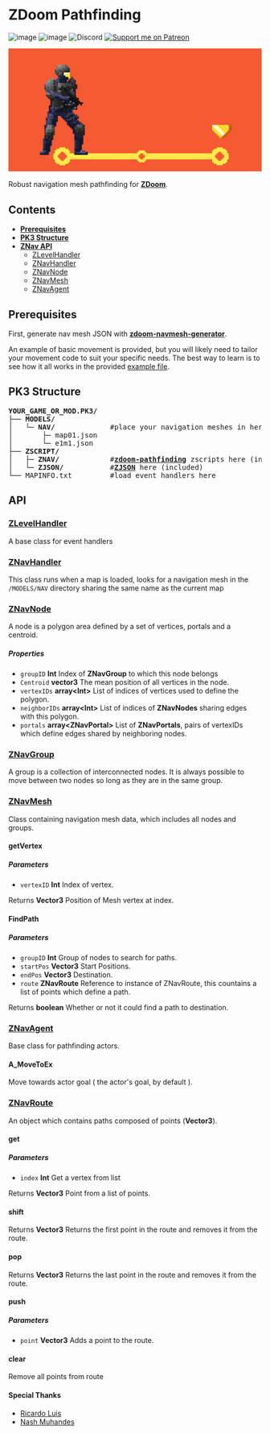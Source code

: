 # ZDoom Pathfinding

![image](https://img.shields.io/badge/status-WIP-orange) ![image](https://img.shields.io/badge/status-concept-lightgrey) ![Discord](https://img.shields.io/discord/882788591581937734?label=discord&style=flat) [![Support me on Patreon](https://img.shields.io/endpoint.svg?url=https%3A%2F%2Fshieldsio-patreon.vercel.app%2Fapi%3Fusername%3Dbeyondsunset%26type%3Dpatrons&style=flat)](https://patreon.com/beyondsunset)

![image](banner.png)

Robust navigation mesh pathfinding for **[ZDoom](https://zdoom.org/index)**.

## Contents

* **[Prerequisites](##Prerequisites)**
* **[PK3 Structure](##PK3-Structure)**
* **[ZNav API](##API)**
  * [ZLevelHandler](###ZLevelHandler)
  * [ZNavHandler](###ZNavHandler)
  * [ZNavNode](###ZNavNode)
  * [ZNavMesh](###ZNavMesh)
  * [ZNavAgent](###ZNavAgent)

## Prerequisites

First, generate nav mesh JSON with **[zdoom-navmesh-generator](https://github.com/disasteroftheuniverse/zdoom-navmesh-generator)**.

An example of basic movement is provided, but you will likely need to tailor your movement code to suit your specific needs. The best way to learn is to see how it all works in the provided [example file](example/example.pk3).

## PK3 Structure

<pre><b>YOUR_GAME_OR_MOD.PK3/</b>
├── <b>MODELS/</b>       
│   └─ <b>NAV/</b>             #place your navigation meshes in here
│       ├─ map01.json
│       └─ e1m1.json
├── <b>ZSCRIPT/</b>
│   ├─ <b>ZNAV/</b>            #<a href="https://github.com/disasteroftheuniverse/zdoom-pathfinding"><b>zdoom-pathfinding</b></a> zscripts here (included)
│   └─ <b>ZJSON/</b>           #<a href="https://github.com/RicardoLuis0/ZJSON"><b>ZJSON</b></a> here (included)
└── MAPINFO.txt         #load event handlers here</pre>

## API

### [ZLevelHandler](dist/ZSCRIPT/ZNAV/ZNavHandler.zs)

A base class for event handlers

### [ZNavHandler](dist/ZSCRIPT/ZNAV/ZNavHandler.zs)

This class runs when a map is loaded, looks for a navigation mesh in the `/MODELS/NAV` directory sharing the same name as the current map


### [ZNavNode](dist/ZSCRIPT/ZNAV/ZNavMesh.zs)

A node is a polygon area defined by a set of vertices, portals and a centroid.

##### Properties

- `groupID` **Int** Index of **ZNavGroup** to which this node belongs
- `Centroid` **vector3** The mean position of all vertices in the node.
- `vertexIDs` **array&lt;Int>** List of indices of vertices used to define the polygon.
- `neighborIDs` **array&lt;Int>** List of indices of **ZNavNodes** sharing edges with this polygon.
- `portals` **array&lt;ZNavPortal>** List of **ZNavPortals**, pairs of vertexIDs which define edges shared by neighboring nodes.


### [ZNavGroup](dist/ZSCRIPT/ZNAV/ZNavMesh.zs)

A group is a collection of interconnected nodes. It is always possible to move between two nodes so long as they are in the same group.

### [ZNavMesh](dist/ZSCRIPT/ZNAV/ZNavMesh.zs)

Class containing navigation mesh data, which includes all nodes and groups.

#### getVertex

##### Parameters

-   `vertexID` **Int** Index of vertex.

Returns **Vector3** Position of Mesh vertex at index.

#### FindPath

##### Parameters

-   `groupID` **Int** Group of nodes to search for paths.
-   `startPos` **Vector3** Start Positions.
-   `endPos` **Vector3** Destination.
-   `route` **ZNavRoute** Reference to instance of ZNavRoute, this countains a list of points which define a path.

Returns **boolean** Whether or not it could find a path to destination.

### [ZNavAgent](dist/ZSCRIPT/ZNAV/ZNavAgent.zs)

Base class for pathfinding actors.

#### A_MoveToEx

Move towards actor goal ( the actor's goal, by default ).

### [ZNavRoute](dist/ZSCRIPT/ZNAV/ZNavPortal.zs)

An object which contains paths composed of points (**Vector3**).

#### get

##### Parameters

-   `index` **Int** Get a vertex from list

Returns **Vector3** Point from a list of points.

#### shift

Returns **Vector3** Returns the first point in the route and removes it from the route.

#### pop

Returns **Vector3** Returns the last point in the route and removes it from the route.

#### push

##### Parameters

-   `point` **Vector3** Adds a point to the route.

#### clear

Remove all points from route

#### Special Thanks 

- [Ricardo Luis](https://github.com/RicardoLuis0)
- [Nash Muhandes](https://github.com/nashmuhandes)


